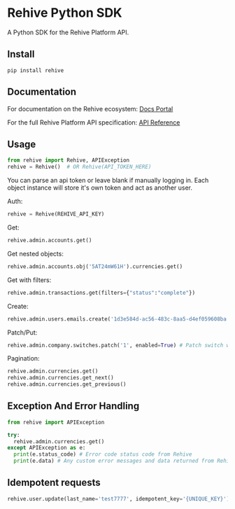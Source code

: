 # Rehive Python SDK

A Python SDK for the Rehive Platform API.

## Install

```shell
pip install rehive
```

## Documentation

For documentation on the Rehive ecosystem: [Docs Portal](https://docs.rehive.com/)

For the full Rehive Platform API specification: [API Reference](https://docs.platform.rehive.com/)

## Usage

```python
from rehive import Rehive, APIException
rehive = Rehive()  # OR Rehive(API_TOKEN_HERE)
```
You can parse an api token or leave blank if manually logging in. Each object instance will store it's own token and act as another user.

Auth:

```python
rehive = Rehive(REHIVE_API_KEY)
```

Get:

```python
rehive.admin.accounts.get()
```

Get nested objects:

```python
rehive.admin.accounts.obj('5AT24mW61H').currencies.get()
```

Get with filters:

```python
rehive.admin.transactions.get(filters={"status":"complete"})
```

Create:

```python
rehive.admin.users.emails.create('1d3e584d-ac56-483c-8aa5-d4ef059608ba', 'connor+899@rehive.com', verified=True)
```

Patch/Put:

```python
rehive.admin.company.switches.patch('1', enabled=True) # Patch switch with identifier 1
```

Pagination:

```python
rehive.admin.currencies.get()
rehive.admin.currencies.get_next()
rehive.admin.currencies.get_previous()
```


## Exception And Error Handling

```python
from rehive import APIException

try:
  rehive.admin.currencies.get()
except APIException as e:
  print(e.status_code) # Error code status code from Rehive
  print(e.data) # Any custom error messages and data returned from Rehive
```

## Idempotent requests

```python
rehive.user.update(last_name='test7777', idempotent_key='{UNIQUE_KEY}')
```
